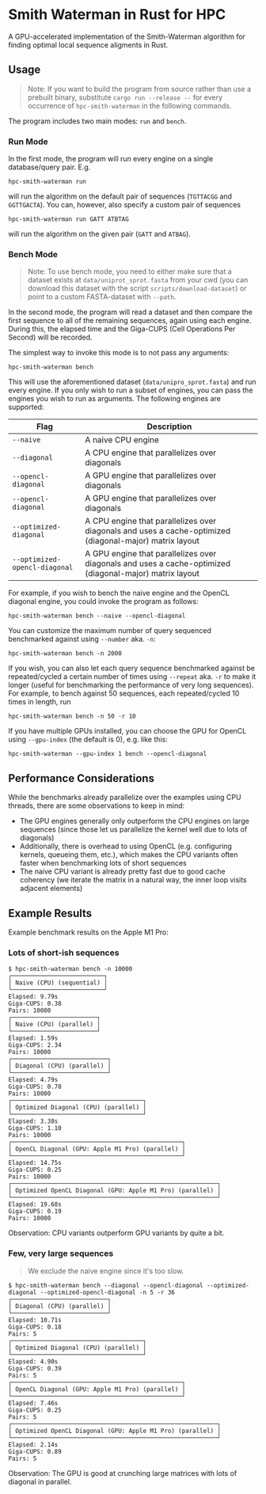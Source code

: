 # Smith Waterman in Rust for HPC

A GPU-accelerated implementation of the Smith-Waterman algorithm for finding optimal local sequence aligments in Rust.

## Usage

> Note: If you want to build the program from source rather than use a prebuilt binary, substitute `cargo run --release --` for every occurrence of `hpc-smith-waterman` in the following commands.

The program includes two main modes: `run` and `bench`.

### Run Mode

In the first mode, the program will run every engine on a single database/query pair. E.g.

```
hpc-smith-waterman run
```

will run the algorithm on the default pair of sequences (`TGTTACGG` and `GGTTGACTA`). You can, however, also specify a custom pair of sequences

```
hpc-smith-waterman run GATT ATBTAG
```

will run the algorithm on the given pair (`GATT` and `ATBAG`).

### Bench Mode

> Note: To use bench mode, you need to either make sure that a dataset exists at `data/uniprot_sprot.fasta` from your cwd (you can download this dataset with the script `scripts/download-dataset`) or point to a custom FASTA-dataset with `--path`.

In the second mode, the program will read a dataset and then compare the first sequence to all of the remaining sequences, again using each engine. During this, the elapsed time and the Giga-CUPS (Cell Operations Per Second) will be recorded.

The simplest way to invoke this mode is to not pass any arguments:

```
hpc-smith-waterman bench
```

This will use the aforementioned dataset (`data/unipro_sprot.fasta`) and run every engine. If you only wish to run a subset of engines, you can pass the engines you wish to run as arguments. The following engines are supported:

| Flag | Description |
| ---- | ----------- |
| `--naive` | A naive CPU engine |
| `--diagonal` | A CPU engine that parallelizes over diagonals |
| `--opencl-diagonal` | A GPU engine that parallelizes over diagonals |
| `--opencl-diagonal` | A GPU engine that parallelizes over diagonals |
| `--optimized-diagonal` | A CPU engine that parallelizes over diagonals and uses a cache-optimized (diagonal-major) matrix layout |
| `--optimized-opencl-diagonal` | A GPU engine that parallelizes over diagonals and uses a cache-optimized (diagonal-major) matrix layout |

For example, if you wish to bench the naive engine and the OpenCL diagonal engine, you could invoke the program as follows:

```
hpc-smith-waterman bench --naive --opencl-diagonal
```

You can customize the maximum number of query sequenced benchmarked against using `--number` aka. `-n`:

```
hpc-smith-waterman bench -n 2000
```

If you wish, you can also let each query sequence benchmarked against be repeated/cycled a certain number of times using `--repeat` aka. `-r` to make it longer (useful for benchmarking the performance of very long sequences). For example, to bench against 50 sequences, each repeated/cycled 10 times in length, run

```
hpc-smith-waterman bench -n 50 -r 10
```

If you have multiple GPUs installed, you can choose the GPU for OpenCL using `--gpu-index` (the default is 0), e.g. like this:

```
hpc-smith-waterman --gpu-index 1 bench --opencl-diagonal
```

## Performance Considerations

While the benchmarks already parallelize over the examples using CPU threads, there are some observations to keep in mind:

- The GPU engines generally only outperform the CPU engines on large sequences (since those let us parallelize the kernel well due to lots of diagonals)
- Additionally, there is overhead to using OpenCL (e.g. configuring kernels, queueing them, etc.), which makes the CPU variants often faster when benchmarking lots of short sequences
- The naive CPU variant is already pretty fast due to good cache coherency (we iterate the matrix in a natural way, the inner loop visits adjacent elements)

## Example Results

Example benchmark results on the Apple M1 Pro:

### Lots of short-ish sequences

```
$ hpc-smith-waterman bench -n 10000
┌──────────────────────────┐
│ Naive (CPU) (sequential) │
└──────────────────────────┘
Elapsed: 9.79s
Giga-CUPS: 0.38
Pairs: 10000
┌────────────────────────┐
│ Naive (CPU) (parallel) │
└────────────────────────┘
Elapsed: 1.59s
Giga-CUPS: 2.34
Pairs: 10000
┌───────────────────────────┐
│ Diagonal (CPU) (parallel) │
└───────────────────────────┘
Elapsed: 4.79s
Giga-CUPS: 0.78
Pairs: 10000
┌─────────────────────────────────────┐
│ Optimized Diagonal (CPU) (parallel) │
└─────────────────────────────────────┘
Elapsed: 3.38s
Giga-CUPS: 1.10
Pairs: 10000
┌────────────────────────────────────────────────┐
│ OpenCL Diagonal (GPU: Apple M1 Pro) (parallel) │
└────────────────────────────────────────────────┘
Elapsed: 14.75s
Giga-CUPS: 0.25
Pairs: 10000
┌──────────────────────────────────────────────────────────┐
│ Optimized OpenCL Diagonal (GPU: Apple M1 Pro) (parallel) │
└──────────────────────────────────────────────────────────┘
Elapsed: 19.68s
Giga-CUPS: 0.19
Pairs: 10000
```

Observation: CPU variants outperform GPU variants by quite a bit.

### Few, very large sequences

> We exclude the naive engine since it's too slow.

```
$ hpc-smith-waterman bench --diagonal --opencl-diagonal --optimized-diagonal --optimized-opencl-diagonal -n 5 -r 36
┌───────────────────────────┐
│ Diagonal (CPU) (parallel) │
└───────────────────────────┘
Elapsed: 10.71s
Giga-CUPS: 0.18
Pairs: 5
┌─────────────────────────────────────┐
│ Optimized Diagonal (CPU) (parallel) │
└─────────────────────────────────────┘
Elapsed: 4.90s
Giga-CUPS: 0.39
Pairs: 5
┌────────────────────────────────────────────────┐
│ OpenCL Diagonal (GPU: Apple M1 Pro) (parallel) │
└────────────────────────────────────────────────┘
Elapsed: 7.46s
Giga-CUPS: 0.25
Pairs: 5
┌──────────────────────────────────────────────────────────┐
│ Optimized OpenCL Diagonal (GPU: Apple M1 Pro) (parallel) │
└──────────────────────────────────────────────────────────┘
Elapsed: 2.14s
Giga-CUPS: 0.89
Pairs: 5
```

Observation: The GPU is good at crunching large matrices with lots of diagonal in parallel.
